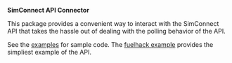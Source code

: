 **SimConnect API Connector**

This package provides a convenient way to interact with the SimConnect API that takes the hassle out of dealing with the polling behavior of the API.

See the [examples](examples) for sample code. The [fuelhack example](examples/fuelhack/) provides the simpliest example of the API. 